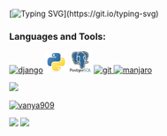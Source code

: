 [![Typing SVG](https://readme-typing-svg.demolab.com?font=Fira+Code&pause=1000&color=FF757E&multiline=true&width=435&height=60&lines=Hi+there%2C+I'm+Ivan.;Python+Backend+Developer.)](https://git.io/typing-svg)

<h3 align="left">Languages and Tools:</h3>
<p align="left">
<a href="https://www.djangoproject.com/" target="_blank" rel="noreferrer"> <img src="https://cdn.worldvectorlogo.com/logos/django.svg" alt="django" width="40" height="40"/></a>
<a href="https://www.python.org" target="_blank" rel="noreferrer"> <img src="https://raw.githubusercontent.com/devicons/devicon/master/icons/python/python-original.svg" alt="python" width="40" height="40"/></a>
<a href="https://www.postgresql.org" target="_blank" rel="noreferrer"> <img src="https://raw.githubusercontent.com/devicons/devicon/master/icons/postgresql/postgresql-original-wordmark.svg" alt="postgresql" width="40" height="40"/></a>
<a href="https://git-scm.com/" target="_blank" rel="noreferrer"> <img src="https://www.vectorlogo.zone/logos/git-scm/git-scm-icon.svg" alt="git" width="40" height="40"/> </a>
<a href="https://www.manjaro.org/" target="_blank" rel="noreferrer"> <img src="https://upload.wikimedia.org/wikipedia/commons/3/3e/Manjaro-logo.svg" alt="manjaro" width="40" height="40"/></a>
</p>

![](http://github-profile-summary-cards.vercel.app/api/cards/profile-details?username=vanya909&theme=moonlight)

<p align="left"> <a href="https://github.com/ryo-ma/github-profile-trophy"><img src="https://github-profile-trophy.vercel.app/?username=vanya909&theme=dracula" alt="vanya909" /></a> </p>

![](http://github-profile-summary-cards.vercel.app/api/cards/productive-time?username=vanya909&theme=moonlight&utcOffset=8)
![](http://github-profile-summary-cards.vercel.app/api/cards/stats?username=vn7n24fzkq&theme=moonlight)
